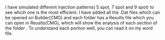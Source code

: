 I have simulated different injection patterns( 5 spot, 7 spot and 9 spot) to see whcih one is the most efficient. I have added 
all the .Dat files which can be opened on Builder(CMG) and each folder has a Results file which you can open in Reuslts(CMG),
which will show the analysis of each section of the folder .  To understand each portion well, you can read it on my word file.
